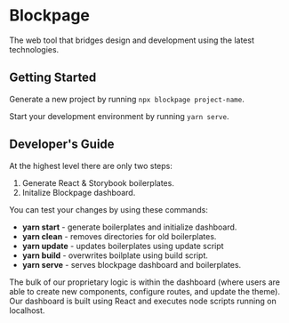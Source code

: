 # Blockpage

The web tool that bridges design and development using the latest technologies.

## Getting Started

Generate a new project by running `npx blockpage project-name`.

Start your development environment by running `yarn serve`.

## Developer's Guide

At the highest level there are only two steps:

1. Generate React & Storybook boilerplates.
1. Initalize Blockpage dashboard.

You can test your changes by using these commands:

- **yarn start** - generate boilerplates and initialize dashboard.
- **yarn clean** - removes directories for old boilerplates.
- **yarn update** - updates boilerplates using update script
- **yarn build** - overwrites boilplate using build script.
- **yarn serve** - serves blockpage dashboard and boilerplates.

The bulk of our proprietary logic is within the dashboard (where users are able to create new components, configure routes, and update the theme). Our dashboard is built using React and executes node scripts running on localhost.
